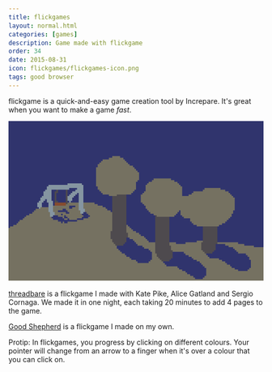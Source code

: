 ```yaml
---
title: flickgames
layout: normal.html
categories: [games]
description: Game made with flickgame
order: 34
date: 2015-08-31
icon: flickgames/flickgames-icon.png
tags: good browser
---
```


flickgame is a quick-and-easy game creation tool by Increpare. It's great when you want to make a game _fast_.

![Swings on top of a hill, a screenshot from the game threadbare](threadbare.png)

[threadbare](threadbare/) is a flickgame I made with Kate Pike, Alice Gatland and Sergio Cornaga. We made it in one night, each taking 20 minutes to add 4 pages to the game.

[Good Shepherd](good-shepherd/) is a flickgame I made on my own.

Protip: In flickgames, you progress by clicking on different colours. Your pointer will change from an arrow to a finger when it's over a colour that you can click on.